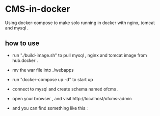 # CMS-in-docker
Using docker-compose to make solo running in docker with nginx, tomcat and mysql .

## how to use

* run "./build-image.sh" to pull mysql , nginx and tomcat image from hub.docker . 

* mv the war file into ./webapps   
    
* run "docker-compose up -d" to start up    

* connect to mysql and create schema named ofcms .

* open your browser , and visit http://localhost/ofcms-admin
    
* and you can find something like this :
    
                 
